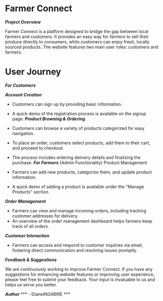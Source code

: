 # Farmer Connect

***Project Overview***

Farmer Connect is a platform designed to bridge the gap between local farmers and customers. It provides an easy way for farmers to sell their produce directly to consumers, while customers can enjoy fresh, locally sourced products. The website features two main user roles: customers and farmers.

# User Journey

***For Customers***

***Account Creation***

- Customers can sign up by providing basic information.
- A quick demo of the registration process is available on the signup page.
***Product Browsing & Ordering***
- Customers can browse a variety of products categorized for easy navigation.
- To place an order, customers select products, add them to their cart, and proceed to checkout.
- The process includes entering delivery details and finalizing the purchase.
***For Farmers*** (Admin Functionality)
Product Management

- Farmers can add new products, categorize them, and update product information.
- A quick demo of adding a product is available under the "Manage Products" section.

***Order Management***
- Farmers can view and manage incoming orders, including tracking customer addresses for delivery.
- An overview of the order management dashboard helps farmers keep track of all orders.

***Customer Interaction***

- Farmers can access and respond to customer inquiries via email, fostering direct communication and resolving issues promptly.

***Feedback & Suggestions***

We are continuously working to improve Farmer Connect. If you have any suggestions for enhancing website features or improving user experience, please feel free to submit your feedback. Your input is invaluable to us and helps us serve you better.

***Author***
      *** - DianeINGABIRE ***